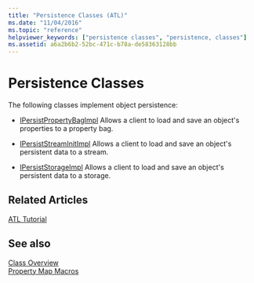 ```yaml
---
title: "Persistence Classes (ATL)"
ms.date: "11/04/2016"
ms.topic: "reference"
helpviewer_keywords: ["persistence classes", "persistence, classes"]
ms.assetid: a6a2b6b2-52bc-471c-b78a-de58363128bb
---
```

# Persistence Classes

The following classes implement object persistence:

- [IPersistPropertyBagImpl](../atl/reference/ipersistpropertybagimpl-class.md) Allows a client to load and save an object's properties to a property bag.

- [IPersistStreamInitImpl](../atl/reference/ipersiststreaminitimpl-class.md) Allows a client to load and save an object's persistent data to a stream.

- [IPersistStorageImpl](../atl/reference/ipersiststorageimpl-class.md) Allows a client to load and save an object's persistent data to a storage.

## Related Articles

[ATL Tutorial](../atl/active-template-library-atl-tutorial.md)

## See also

[Class Overview](../atl/atl-class-overview.md)<br/>
[Property Map Macros](../atl/reference/property-map-macros.md)
